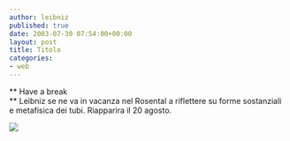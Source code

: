 ```yaml
---
author: leibniz
published: true
date: 2003-07-30 07:54:00+00:00
layout: post
title: Titolo
categories:
- web
---
```


   ** Have a break   
**   Leibniz se ne va in vacanza nel Rosental a riflettere su forme sostanziali e metafisica dei tubi. Riapparira il 20 agosto.

   ![](http://www.atl.ualberta.ca/project/images/loading.gif)
